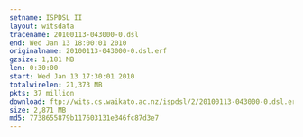 ```yaml
---
setname: ISPDSL II
layout: witsdata
tracename: 20100113-043000-0.dsl
end: Wed Jan 13 18:00:01 2010
originalname: 20100113-043000-0.dsl.erf
gzsize: 1,181 MB
len: 0:30:00
start: Wed Jan 13 17:30:01 2010
totalwirelen: 21,373 MB
pkts: 37 million
download: ftp://wits.cs.waikato.ac.nz/ispdsl/2/20100113-043000-0.dsl.erf.gz
size: 2,871 MB
md5: 7738655879b117603131e346fc87d3e7
---
```

